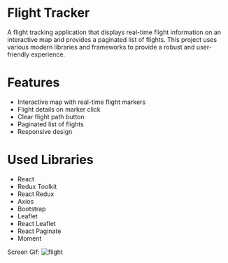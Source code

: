 # Flight Tracker

A flight tracking application that displays real-time flight information on an interactive map and provides a paginated list of flights. This project uses various modern libraries and frameworks to provide a robust and user-friendly experience.

# Features

- Interactive map with real-time flight markers
- Flight details on marker click
- Clear flight path button
- Paginated list of flights
- Responsive design


# Used Libraries

- React
- Redux Toolkit
- React Redux
- Axios
- Bootstrap
- Leaflet
- React Leaflet
- React Paginate
- Moment

Screen Gif: 
![flight](https://github.com/user-attachments/assets/0d2f7c83-d831-49fb-b6f6-c4213d5c2640)


